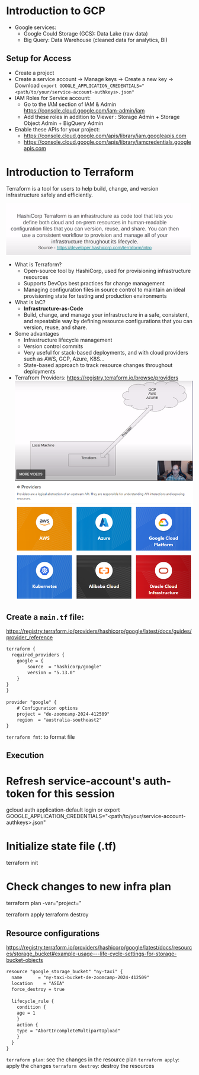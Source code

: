 # Introduction to GCP

- Google services:
  - Google Could Storage (GCS): Data Lake (raw data)
  - Big Query: Data Warehouse (cleaned data for analytics, BI)

## Setup for Access
- Create a project
- Create a service account -> Manage keys -> Create a new key -> Download
  `export GOOGLE_APPLICATION_CREDENTIALS="<path/to/your/service-account-authkeys>.json"`
- IAM Roles for Service account:
  - Go to the IAM section of IAM & Admin https://console.cloud.google.com/iam-admin/iam
  - Add these roles in addition to Viewer : Storage Admin + Storage Object Admin + BigQuery Admin
- Enable these APIs for your project:
  - https://console.cloud.google.com/apis/library/iam.googleapis.com
  - https://console.cloud.google.com/apis/library/iamcredentials.googleapis.com


# Introduction to Terraform

  Terraform is a tool for users to help build, change, and version infrastructure safely and efficiently.

![Terraform](../../images/terraform_definition.png)


- What is Terraform?
  - Open-source tool by HashiCorp, used for provisioning infrastructure resources
  - Supports DevOps best practices for change management
  - Managing configuration files in source control to maintain an ideal provisioning state for testing and production environments
- What is IaC?
  - **Infrastructure-as-Code**
  - Build, change, and manage your infrastructure in a safe, consistent, and repeatable way by defining resource configurations that you can version, reuse, and share.
- Some advantages
  - Infrastructure lifecycle management
  - Version control commits
  - Very useful for stack-based deployments, and with cloud providers such as AWS, GCP, Azure, K8S…
  - State-based approach to track resource changes throughout deployments
- Terrafrom Providers: https://registry.terraform.io/browse/providers
![Terraform](../../images/terraform.png)
![Terraform Providers](../../images/terrafrom_providers.png)

## Create a `main.tf` file:

https://registry.terraform.io/providers/hashicorp/google/latest/docs/guides/provider_reference

    terraform {
      required_providers {
        google = {
            source  = "hashicorp/google"
            version = "5.13.0"
        }
    }
    }

    provider "google" {
        # Configuration options
        project = "de-zoomcamp-2024-412509"
        region  = "australia-southeast2"
    }

`terraform fmt`: to format file


## Execution

  # Refresh service-account's auth-token for this session
  gcloud auth application-default login
  or
  export GOOGLE_APPLICATION_CREDENTIALS="<path/to/your/service-account-authkeys>.json"

  # Initialize state file (.tf)
  terraform init

  # Check changes to new infra plan
  terraform plan -var="project=<your-gcp-project-id>"

  terraform apply
  terraform destroy

## Resource configurations

https://registry.terraform.io/providers/hashicorp/google/latest/docs/resources/storage_bucket#example-usage---life-cycle-settings-for-storage-bucket-objects

    resource "google_storage_bucket" "ny-taxi" {
      name      = "ny-taxi-bucket-de-zoomcamp-2024-412509"
      location    = "ASIA"
      force_destroy = true

      lifecycle_rule {
        condition {
        age = 1
        }
        action {
        type = "AbortIncompleteMultipartUpload"
        }
      }
    }

`terraform plan`: see the changes in the resource plan
`terraform apply`: apply the changes
`terraform destroy`: destroy the resources